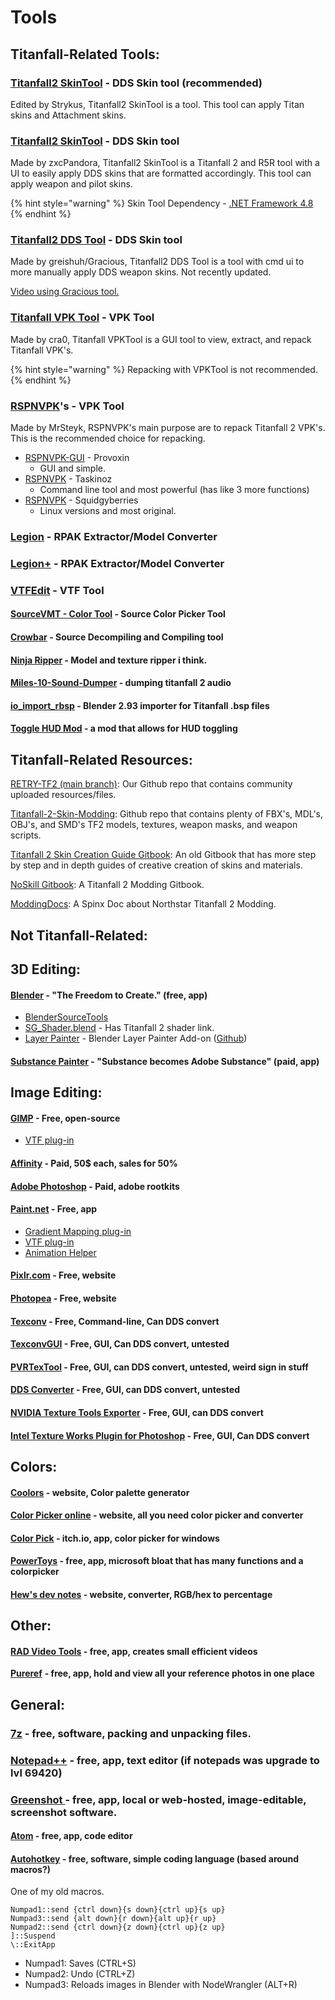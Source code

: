 # Tools

## Titanfall-Related Tools:

### [Titanfall2 SkinTool](https://github.com/Strykus/Titanfall2-SkinTool) - DDS Skin tool (recommended)

Edited by Strykus, Titanfall2 SkinTool is a tool. This tool can apply Titan skins and Attachment skins.

### [Titanfall2 SkinTool](https://github.com/zxcPandora/Titanfall2-SkinTool) - DDS Skin tool

Made by zxcPandora, Titanfall2 SkinTool is a Titanfall 2 and R5R tool with a UI to easily apply DDS skins that are formatted accordingly. This tool can apply weapon and pilot skins.

{% hint style="warning" %}
Skin Tool Dependency - [.NET Framework 4.8](https://dotnet.microsoft.com/en-us/download/dotnet-framework/net48)
{% endhint %}

### [Titanfall2 DDS Tool](https://github.com/greishuhs/Titanfall2-DDS-Tool) - DDS Skin tool

Made by greishuh/Gracious, Titanfall2 DDS Tool is a tool with cmd ui to more manually apply DDS weapon skins. Not recently updated.

[Video using Gracious tool.](https://youtu.be/1\_nSqO\_q3oA)

### [Titanfall VPK Tool](https://github.com/Wanty5883/Titanfall2/blob/master/tools/Titanfall\_VPKTool3.4\_Portable.zip) - VPK Tool

Made by cra0, Titanfall VPKTool is a GUI tool to view, extract, and repack Titanfall VPK's.

{% hint style="warning" %}
Repacking with VPKTool is not recommended.
{% endhint %}

### [RSPNVPK](https://retryy.gitbook.io/tf2/wiki/page-3)'s - VPK Tool

Made by MrSteyk, RSPNVPK's main purpose are to repack Titanfall 2 VPK's. This is the recommended choice for repacking.&#x20;

* [RSPNVPK-GUI](https://github.com/Provoxin/RSPNVPK-GUI) - Provoxin
  * GUI and simple.
* [RSPNVPK](https://github.com/taskinoz/RSPNVPK) - Taskinoz
  * Command line tool and most powerful (has like 3 more functions)
* [RSPNVPK](https://github.com/squidgyberries/RSPNVPK) - Squidgyberries
  * Linux versions and most original.&#x20;

### [Legion](https://wiki.modme.co/wiki/apps/Legion.html) - RPAK Extractor/Model Converter

### [Legion+](https://github.com/r-ex/LegionPlus) - RPAK Extractor/Model Converter

### [VTFEdit](https://github.com/Wanty5883/Titanfall2/blob/master/tools/vtfedit133.zip) - VTF Tool

#### [SourceVMT - Color Tool](https://dev.cra0kalo.com/?p=155) - Source Color Picker Tool

#### [Crowbar](https://steamcommunity.com/groups/CrowbarTool) - Source Decompiling and Compiling tool

#### [Ninja Ripper](https://cgig.ru/ninjaripper/) - Model and texture ripper i think.

#### [Miles-10-Sound-Dumper](https://github.com/LyxicaArchive/Miles-10-Sound-Dumper) - dumping titanfall 2 audio

#### [io\_import\_rbsp](https://github.com/snake-biscuits/io\_import\_rbsp) - Blender 2.93 importer for Titanfall .bsp files

#### [Toggle HUD Mod](https://www.moddb.com/games/titanfall-2/downloads/toggle-hud5) - a mod that allows for HUD toggling

## Titanfall-Related Resources:

[RETRY-TF2 (main branch)](https://github.com/SenorGeese/RETRY-TF2/tree/main): Our Github repo that contains community uploaded resources/files.

[Titanfall-2-Skin-Modding](https://github.com/BigSpice/TitanFall\_2\_Weapon\_Skin\_Modding): Github repo that contains plenty of FBX's, MDL's, OBJ's, and SMD's TF2 models, textures, weapon masks, and weapon scripts.

[Titanfall 2 Skin Creation Guide Gitbook](https://titanfall-skin-group.gitbook.io/titanfall-2-skin-creation/): An old Gitbook that has more step by step and in depth guides of creative creation of skins and materials.

[NoSkill Gitbook](https://noskill.gitbook.io/titanfall2/): A Titanfall 2 Modding Gitbook.

[ModdingDocs](https://r2northstar.readthedocs.io/en/latest/): A Spinx Doc about Northstar Titanfall 2 Modding.

## Not Titanfall-Related:

## 3D Editing:

#### [Blender](https://www.blender.org/) -  "The Freedom to Create." (free, app)

* [BlenderSourceTools](https://steamreview.org/BlenderSourceTools/)
* [SG\_Shader.blend](https://github.com/Wanty5883/Titanfall2/blob/master/tools/SG\_Shader.blend) - Has Titanfall 2 shader link.
* [Layer Painter](https://joshuaknauber.gumroad.com/l/layerpainter) - Blender Layer Painter Add-on ([Github](https://github.com/joshuaKnauber/layer\_painter))

#### [Substance Painter](https://www.substance3d.com/) - "Substance becomes Adobe Substance" (paid, app)



## Image Editing:

#### [GIMP](https://www.gimp.org/) - Free, open-source

* [VTF plug-in](https://www.tophattwaffle.com/downloads/gimp-vtf-plugin/)

#### [Affinity](https://affinity.serif.com/en-us/) -  Paid, 50$ each, sales for 50%

#### [**Adobe Photoshop**](https://www.adobe.com/products/photoshop.html) **- Paid, adobe rootkits**

#### [Paint.net](https://www.getpaint.net/) - Free, app

* [Gradient Mapping plug-in](https://forums.getpaint.net/topic/6265-gradient-mapping/)
* [VTF plug-in](https://github.com/Wanty5883/Titanfall2/blob/master/tools/pdnvtfplugin111.zip)
* [Animation Helper](https://pixelbyte.itch.io/paint-net-sprite-plugin)

#### [Pixlr.com](https://pixlr.com/) - Free, website

#### [Photopea](https://www.photopea.com/) - Free, website

#### [Texconv](https://github.com/microsoft/DirectXTex/wiki/Texconv) - Free, Command-line, Can DDS convert

#### [TexconvGUI](https://vvvv.org/contribution/texconvgui) - Free, GUI, Can DDS convert, untested

#### [PVRTexTool](https://developer.imaginationtech.com/pvrtextool/) - Free, GUI, can DDS convert, untested, weird sign in stuff

#### [DDS Converter](https://vvvv.org/contribution/dds-converter) - Free, GUI, can DDS convert, untested

#### [NVIDIA Texture Tools Exporter](https://developer.nvidia.com/nvidia-texture-tools-exporter) - Free, GUI, can DDS convert

#### [Intel Texture Works Plugin for Photoshop](https://www.intel.com/content/www/us/en/developer/articles/tool/intel-texture-works-plugin.html) - Free, GUI, Can DDS convert

## Colors:

#### [Coolors](https://coolors.co/) - website, Color palette generator

#### [Color Picker online](https://imagecolorpicker.com/) - website, all you need color picker and converter

#### [Color Pick](https://pixelbyte.itch.io/color-pick) - itch.io, app, color picker for windows

#### [PowerToys](https://github.com/microsoft/PowerToys) - free, app, microsoft bloat that has many functions and a colorpicker

#### [Hew's dev notes](http://hewmc.blogspot.com/2012/12/rgb-to-percentage-converter.html) - website, converter, RGB/hex to percentage

## Other:

#### [RAD Video Tools](http://www.radgametools.com/bnkdown.htm) - free, app, creates small efficient videos

[**Pureref**](https://www.pureref.com/) **- free, app, hold and view all your reference photos in one place**

## General:

### [7z](https://www.7-zip.org/) - free, software, packing and unpacking files.

### [Notepad++](https://notepad-plus-plus.org/downloads/) - free, app, text editor (if notepads was upgrade to lvl 69420)

### [Greenshot ](https://github.com/greenshot/greenshot)- free, app, local or web-hosted, image-editable, screenshot software.

#### [Atom](https://atom.io/) - free, app, code editor&#x20;

#### [Autohotkey](https://www.autohotkey.com/) - free, software, simple coding language (based around macros?)

One of my old macros.&#x20;

```
Numpad1::send {ctrl down}{s down}{ctrl up}{s up}
Numpad3::send {alt down}{r down}{alt up}{r up}
Numpad2::send {ctrl down}{z down}{ctrl up}{z up}
]::Suspend
\::ExitApp
```

* Numpad1: Saves (CTRL+S)
* Numpad2: Undo (CTRL+Z)
* Numpad3: Reloads images in Blender with NodeWrangler (ALT+R)&#x20;
